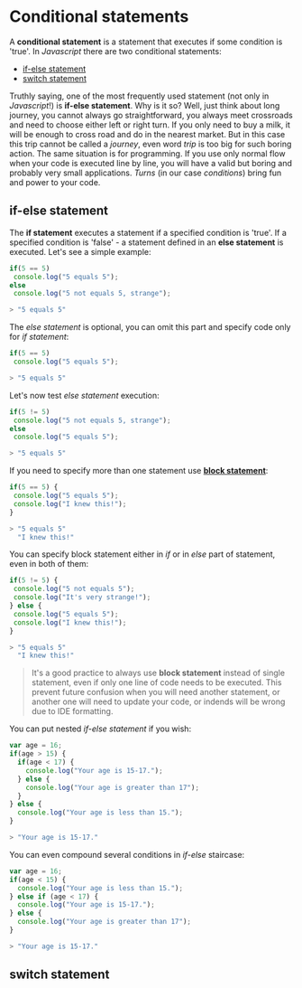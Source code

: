 # Conditional statements <a name="conditional-statements"></a>
A **conditional statement** is a statement that executes if some condition is 'true'. In *Javascript* there are two conditional statements:
 * [if-else statement](#if-else-statement)
 * [switch statement](#switch-statement)

Truthly saying, one of the most frequently used statement (not only in *Javascript*!) is **if-else statement**. Why is it so? 
Well, just think about long journey, you cannot always go straightforward, you always meet crossroads and need to choose either left or right turn. If you only need to buy a milk, it will be enough to cross road and do in the nearest market. But in this case this trip cannot be called a *journey*, even word *trip* is too big for such boring action. The same situation is for programming. If you use only normal flow when your code is executed line by line, you will have a valid but boring and probably very small applications. *Turns* (in our case *conditions*) bring fun and power to your code.

## if-else statement <a name="if-else-statement"></a>
The **if statement** executes a statement if a specified condition is 'true'. If a specified condition is 'false' - a statement defined in an **else statement** is executed. Let's see a simple example:
```javascript
if(5 == 5)
 console.log("5 equals 5");
else
 console.log("5 not equals 5, strange");

> "5 equals 5"
```
The *else statement* is optional, you can omit this part and specify code only for *if statement*:
```javascript
if(5 == 5)
 console.log("5 equals 5");

> "5 equals 5"
```
Let's now test *else statement* execution:
```javascript
if(5 != 5) 
 console.log("5 not equals 5, strange");
else
 console.log("5 equals 5");

> "5 equals 5"
```
If you need to specify more than one statement use [**block statement**](00-Overview.md#block-statement):
```javascript
if(5 == 5) {
 console.log("5 equals 5");
 console.log("I knew this!");
}

> "5 equals 5"
  "I knew this!"
```
You can specify block statement either in *if* or in *else* part of statement, even in both of them:
```javascript
if(5 != 5) {
 console.log("5 not equals 5");
 console.log("It's very strange!");
} else {
 console.log("5 equals 5");
 console.log("I knew this!");
}

> "5 equals 5"
  "I knew this!"
```
> It's a good practice to always use **block statement** instead of single statement, even if only one line of code needs to be executed. This prevent future confusion when you will need another statement, or another one will need to update your code, or indends will be wrong due to IDE formatting.

You can put nested *if-else statement* if you wish:
```javascript
var age = 16;
if(age > 15) {
  if(age < 17) {
    console.log("Your age is 15-17.");
  } else {
    console.log("Your age is greater than 17");
  }
} else {
  console.log("Your age is less than 15.");
}

> "Your age is 15-17."
```
You can even compound several conditions in *if-else* staircase:
```javascript
var age = 16;
if(age < 15) {
  console.log("Your age is less than 15.");
} else if (age < 17) {
  console.log("Your age is 15-17.");
} else {
  console.log("Your age is greater than 17");
}

> "Your age is 15-17."
```

## switch statement <a name="switch-statement"></a>
